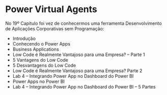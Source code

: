 # Power Virtual Agents

No 19º Capítulo foi vez de conhecermos uma ferramenta Desenvolvimento de Aplicações Corporativas sem Programação:

<ul>
  <li>Introdução</li>
  <li>Conhecendo o Power Apps</li>
  <li>Business Applications</li>
  <li>Low Code é Realmente Vantajoso para uma Empresa? – Parte 1</li>
  <li>5 Vantagens do Low Code</li>
  <li>5 Desvantagens do Low Code</li>
  <li>Low Code é Realmente Vantajoso para uma Empresa? Parte 2</li>
  <li>Lab 4 – Integrando Power App no Dashboard do Power BI</li>
  <li>Power Apps no Power BI</li>
  <li>Lab 4 – Integrando Power App no Dashboard do Power BI – 5 Partes</li>
</ul>